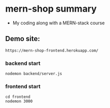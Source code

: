 # mern-shop summary
* My coding along with a MERN-stack course
## Demo site:
```https://mern-shop-frontend.herokuapp.com/```

### backend start
```nodemon backend/server.js ```
### frontend start
```
cd frontend
nodemon 3000
```
